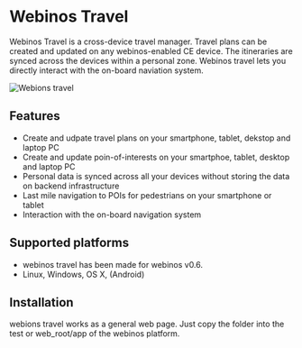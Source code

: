 Webinos Travel 
==================

Webinos Travel is a cross-device travel manager. Travel plans can be created and updated on any webinos-enabled CE device. The itineraries are synced 
across the devices within a personal zone. Webinos travel lets you directly interact with the on-board naviation system.

![Webions travel](https://mediapool.bmwgroup.com/download/edown/pressclub/publicq?actEvent=medium&dokNo=P90105836 "Webinos travel (BMW AG)")

Features
-------------

- Create and udpate travel plans on your smartphone, tablet, dekstop and laptop PC
- Create and update poin-of-interests on your smartphoe, tablet, desktop and laptop PC
- Personal data is synced across all your devices without storing the data on backend infrastructure
- Last mile navigation to POIs for pedestrians on your smartphone or tablet
- Interaction with the on-board navigation system


Supported platforms
-------------

- webinos travel has been made for webinos v0.6.  
- Linux, Windows, OS X, (Android)

Installation
-------------

webions travel works as a general web page. Just copy the folder into the test or web_root/app of the webinos platform.

